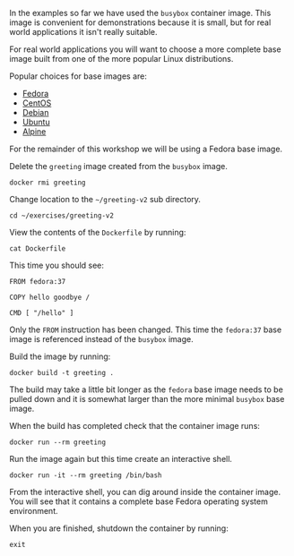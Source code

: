 In the examples so far we have used the `busybox` container image. This image is convenient for demonstrations because it is small, but for real world applications it isn't really suitable.

For real world applications you will want to choose a more complete base image built from one of the more popular Linux distributions.

Popular choices for base images are:

* [Fedora](https://hub.docker.com/_/fedora)
* [CentOS](https://hub.docker.com/_/centos)
* [Debian](https://hub.docker.com/_/debian)
* [Ubuntu](https://hub.docker.com/_/ubuntu)
* [Alpine](https://hub.docker.com/_/alpine)

For the remainder of this workshop we will be using a Fedora base image.

Delete the `greeting` image created from the `busybox` image.

```execute
docker rmi greeting
```

Change location to the `~/greeting-v2` sub directory.

```execute
cd ~/exercises/greeting-v2
```

View the contents of the `Dockerfile` by running:

```execute
cat Dockerfile
```

This time you should see:

```
FROM fedora:37

COPY hello goodbye /

CMD [ "/hello" ]
```

Only the `FROM` instruction has been changed. This time the `fedora:37` base image is referenced instead of the `busybox` image.

Build the image by running:

```execute
docker build -t greeting .
````

The build may take a little bit longer as the `fedora` base image needs to be pulled down and it is somewhat larger than the more minimal `busybox` base image.

When the build has completed check that the container image runs:

```execute
docker run --rm greeting
```

Run the image again but this time create an interactive shell.

```execute
docker run -it --rm greeting /bin/bash
```

From the interactive shell, you can dig around inside the container image. You will see that it contains a complete base Fedora operating system environment.

When you are finished, shutdown the container by running:

```execute
exit
```
